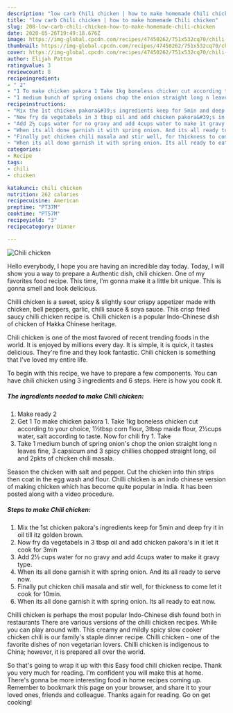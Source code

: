 ```yaml
---
description: "low carb Chili chicken | how to make homemade Chili chicken"
title: "low carb Chili chicken | how to make homemade Chili chicken"
slug: 208-low-carb-chili-chicken-how-to-make-homemade-chili-chicken
date: 2020-05-26T19:49:18.676Z
image: https://img-global.cpcdn.com/recipes/47450262/751x532cq70/chili-chicken-recipe-main-photo.jpg
thumbnail: https://img-global.cpcdn.com/recipes/47450262/751x532cq70/chili-chicken-recipe-main-photo.jpg
cover: https://img-global.cpcdn.com/recipes/47450262/751x532cq70/chili-chicken-recipe-main-photo.jpg
author: Elijah Patton
ratingvalue: 3
reviewcount: 8
recipeingredient:
- " 2"
- "1 To make chicken pakora 1 Take 1kg boneless chicken cut according to your choice 1tbsp corn flour 3tbsp maida flour 2cups water salt according to taste Now for chili fry 1 Take"
- "1 medium bunch of spring onions chop the onion straight long n leaves fine 3 capsicum and 3 spicy chillies chopped straight long oil and 2pkts of chicken chili masala"
recipeinstructions:
- "Mix the 1st chicken pakora&#39;s ingredients keep for 5min and deep fry it in oil till itz golden brown."
- "Now fry da vegetabels in 3 tbsp oil and add chicken pakora&#39;s in it let it cook for 3min"
- "Add 2½ cups water for no gravy and add 4cups water to make it gravy type."
- "When its all done garnish it with spring onion. And its all ready to serve now."
- "Finally put chicken chili masala and stir well, for thickness to come let it cook for 10min."
- "When its all done garnish it with spring onion. Its all ready to eat now."
categories:
- Recipe
tags:
- chili
- chicken

katakunci: chili chicken 
nutrition: 262 calories
recipecuisine: American
preptime: "PT37M"
cooktime: "PT57M"
recipeyield: "3"
recipecategory: Dinner

---
```



![Chili chicken](https://img-global.cpcdn.com/recipes/47450262/751x532cq70/chili-chicken-recipe-main-photo.jpg)

Hello everybody, I hope you are having an incredible day today. Today, I will show you a way to prepare a Authentic dish, chili chicken. One of my favorites food recipe. This time, I'm gonna make it a little bit unique. This is gonna smell and look delicious.

Chilli chicken is a sweet, spicy &amp; slightly sour crispy appetizer made with chicken, bell peppers, garlic, chilli sauce &amp; soya sauce. This crisp fried saucy chilli chicken recipe is. Chilli chicken is a popular Indo-Chinese dish of chicken of Hakka Chinese heritage.

Chili chicken is one of the most favored of recent trending foods in the world. It is enjoyed by millions every day. It is simple, it is quick, it tastes delicious. They're fine and they look fantastic. Chili chicken is something that I've loved my entire life.


To begin with this recipe, we have to prepare a few components. You can have chili chicken using 3 ingredients and 6 steps. Here is how you cook it.

<!--inarticleads1-->

##### The ingredients needed to make Chili chicken:

1. Make ready  2
1. Get 1 To make chicken pakora 1. Take 1kg boneless chicken cut according to your choice, 1½tbsp corn flour, 3tbsp maida flour, 2½cups water, salt according to taste. Now for chili fry 1. Take
1. Take 1 medium bunch of spring onion&#39;s chop the onion straight long n leaves fine, 3 capsicum and 3 spicy chillies chopped straight long, oil and 2pkts of chicken chili masala.


Season the chicken with salt and pepper. Cut the chicken into thin strips then coat in the egg wash and flour. Chilli chicken is an indo chinese version of making chicken which has become quite popular in India. It has been posted along with a video procedure. 

<!--inarticleads2-->

##### Steps to make Chili chicken:

1. Mix the 1st chicken pakora&#39;s ingredients keep for 5min and deep fry it in oil till itz golden brown.
1. Now fry da vegetabels in 3 tbsp oil and add chicken pakora&#39;s in it let it cook for 3min
1. Add 2½ cups water for no gravy and add 4cups water to make it gravy type.
1. When its all done garnish it with spring onion. And its all ready to serve now.
1. Finally put chicken chili masala and stir well, for thickness to come let it cook for 10min.
1. When its all done garnish it with spring onion. Its all ready to eat now.


Chilli chicken is perhaps the most popular Indo-Chinese dish found both in restaurants There are various versions of the chilli chicken recipes. While you can play around with. This creamy and mildly spicy slow cooker chicken chili is our family&#39;s staple dinner recipe. Chilli chicken - one of the favorite dishes of non vegetarian lovers. Chilli chicken is indigenous to China; however, it is prepared all over the world. 

So that's going to wrap it up with this Easy food chili chicken recipe. Thank you very much for reading. I'm confident you will make this at home. There's gonna be more interesting food in home recipes coming up. Remember to bookmark this page on your browser, and share it to your loved ones, friends and colleague. Thanks again for reading. Go on get cooking!
